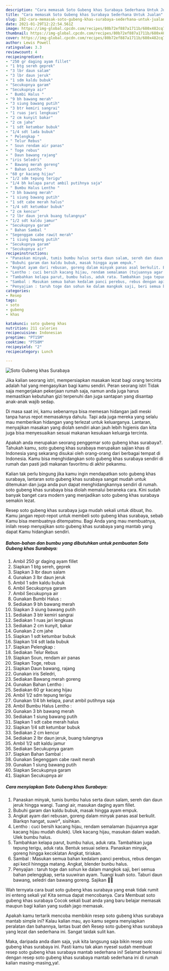```yaml
---
description: "Cara memasak Soto Gubeng khas Surabaya Sederhana Untuk Jualan"
title: "Cara memasak Soto Gubeng khas Surabaya Sederhana Untuk Jualan"
slug: 282-cara-memasak-soto-gubeng-khas-surabaya-sederhana-untuk-jualan
date: 2021-01-29T12:22:54.561Z
image: https://img-global.cpcdn.com/recipes/80b72ef887a1711b/680x482cq70/soto-gubeng-khas-surabaya-foto-resep-utama.jpg
thumbnail: https://img-global.cpcdn.com/recipes/80b72ef887a1711b/680x482cq70/soto-gubeng-khas-surabaya-foto-resep-utama.jpg
cover: https://img-global.cpcdn.com/recipes/80b72ef887a1711b/680x482cq70/soto-gubeng-khas-surabaya-foto-resep-utama.jpg
author: Lewis Powell
ratingvalue: 3.3
reviewcount: 4
recipeingredient:
- "250 gr daging ayam fillet"
- "1 btg sereh geprek"
- "3 lbr daun salam"
- "3 lbr daun jeruk"
- "1 sdm kaldu bubuk"
- "Secukupnya garam"
- "Secukupnya air"
- " Bumbi Halus "
- "9 bh bawang merah"
- "3 siung bawang putih"
- "3 btr kemiri sangrai"
- "1 ruas jari lengkuas"
- "2 cm kunyit bakar"
- "2 cm jahe"
- "1 sdt ketumbar bubuk"
- "1/4 sdt lada bubuk"
- " Pelengkap "
- " Telur Rebus"
- " Soun rendam air panas"
- " Toge rebus"
- " Daun bawang rajang"
- "iris Seledri"
- " Bawang merah goreng"
- " Bahan Lentho "
- "60 gr kacang hijau"
- "1/2 sdm tepung terigu"
- "1/4 bh kelapa parut ambil putihnya saja"
- " Bumbu Halus Lentho "
- "3 bh bawang merah"
- "1 siung bawang putih"
- "1 sdt cabe merah halus"
- "1/4 sdt ketumbar bubuk"
- "2 cm kencur"
- "2 lbr daun jeruk buang tulangnya"
- "1/2 sdt kaldu jamur"
- "Secukupnya garam"
- " Bahan Sambal "
- "Segenggam cabe rawit merah"
- "1 siung bawang putih"
- "Secukupnya garam"
- "Secukupnya air"
recipeinstructions:
- "Panaskan minyak, tumis bumbu halus serta daun salam, sereh dan daun jeruk hingga wangi. Tuangi air, masukan daging ayam fillet."
- "Bubuhi garam dan kaldu bubuk, masak hingga ayam empuk."
- "Angkat ayam dari rebusan, goreng dalam minyak panas asal berkulit. Biarkqn hangat, suwir², sisihkan."
- "Lentho : cuci bersih kacang hijau, rendam semalaman (tujuannya agar kacang hijau mudah diulek). Ulek kacang hijau, masukan dalam wadah. Ulek bumbu halus."
- "Tambahkan kelapa parut, bumbu halus, aduk rata. Tambahkan juga tepung terigu, aduk rata. Bentuk sesuai selera. Panaskan minyak, goreng hingga kecoklatan Angkat, tiriskan."
- "Sambal : Masukan semua bahan kedalam panci perebus, rebus dengan api kecil hinngga matang. Angkat, blender bunbu halus."
- "Penyajian : taruh toge dan sohun ke dalam mangkok saji, beri semua bahan pelenggkap, serta suuwiran ayam. Tuangi kuah soto. Taburi daun bawang, seledri dan bawang goreng. Sajikan 🤗🤗"
categories:
- Resep
tags:
- soto
- gubeng
- khas

katakunci: soto gubeng khas 
nutrition: 211 calories
recipecuisine: Indonesian
preptime: "PT15M"
cooktime: "PT58M"
recipeyield: "2"
recipecategory: Lunch

---
```



![Soto Gubeng khas Surabaya](https://img-global.cpcdn.com/recipes/80b72ef887a1711b/680x482cq70/soto-gubeng-khas-surabaya-foto-resep-utama.jpg)

Jika kalian seorang istri, mempersiapkan masakan lezat bagi orang tercinta adalah hal yang mengasyikan bagi kamu sendiri. Peran seorang istri Tidak saja mengerjakan pekerjaan rumah saja, namun anda juga harus memastikan kebutuhan gizi terpenuhi dan juga santapan yang disantap anak-anak wajib sedap.

Di masa  saat ini, kamu sebenarnya bisa memesan hidangan jadi meski tanpa harus repot memasaknya dahulu. Tapi ada juga mereka yang selalu mau memberikan hidangan yang terlezat untuk keluarganya. Lantaran, menyajikan masakan yang diolah sendiri akan jauh lebih higienis dan kita juga bisa menyesuaikan sesuai makanan kesukaan keluarga tercinta. 



Apakah anda merupakan seorang penggemar soto gubeng khas surabaya?. Tahukah kamu, soto gubeng khas surabaya merupakan sajian khas di Indonesia yang sekarang disukai oleh orang-orang dari berbagai tempat di Indonesia. Kamu bisa menghidangkan soto gubeng khas surabaya sendiri di rumah dan pasti jadi makanan favoritmu di akhir pekanmu.

Kalian tak perlu bingung jika kamu ingin mendapatkan soto gubeng khas surabaya, lantaran soto gubeng khas surabaya sangat mudah untuk ditemukan dan juga anda pun dapat menghidangkannya sendiri di rumah. soto gubeng khas surabaya bisa diolah memalui beraneka cara. Kini sudah banyak banget cara modern yang menjadikan soto gubeng khas surabaya semakin lezat.

Resep soto gubeng khas surabaya juga mudah sekali untuk dibuat, lho. Kamu jangan repot-repot untuk membeli soto gubeng khas surabaya, sebab Kamu bisa membuatnya ditempatmu. Bagi Anda yang mau membuatnya, inilah resep menyajikan soto gubeng khas surabaya yang mantab yang dapat Kamu hidangkan sendiri.

<!--inarticleads1-->

##### Bahan-bahan dan bumbu yang dibutuhkan untuk pembuatan Soto Gubeng khas Surabaya:

1. Ambil 250 gr daging ayam fillet
1. Siapkan 1 btg sereh, geprek
1. Siapkan 3 lbr daun salam
1. Gunakan 3 lbr daun jeruk
1. Ambil 1 sdm kaldu bubuk
1. Ambil Secukupnya garam
1. Ambil Secukupnya air
1. Gunakan  Bumbi Halus :
1. Sediakan 9 bh bawang merah
1. Siapkan 3 siung bawang putih
1. Sediakan 3 btr kemiri sangrai
1. Sediakan 1 ruas jari lengkuas
1. Sediakan 2 cm kunyit, bakar
1. Gunakan 2 cm jahe
1. Siapkan 1 sdt ketumbar bubuk
1. Siapkan 1/4 sdt lada bubuk
1. Siapkan  Pelengkap :
1. Sediakan  Telur Rebus
1. Siapkan  Soun, rendam air panas
1. Siapkan  Toge, rebus
1. Siapkan  Daun bawang, rajang
1. Gunakan iris Seledri,
1. Sediakan  Bawang merah goreng
1. Gunakan  Bahan Lentho :
1. Sediakan 60 gr kacang hijau
1. Ambil 1/2 sdm tepung terigu
1. Gunakan 1/4 bh kelapa, parut ambil putihnya saja
1. Ambil  Bumbu Halus Lentho :
1. Gunakan 3 bh bawang merah
1. Sediakan 1 siung bawang putih
1. Siapkan 1 sdt cabe merah halus
1. Siapkan 1/4 sdt ketumbar bubuk
1. Sediakan 2 cm kencur
1. Sediakan 2 lbr daun jeruk, buang tulangnya
1. Ambil 1/2 sdt kaldu jamur
1. Sediakan Secukupnya garam
1. Siapkan  Bahan Sambal :
1. Gunakan Segenggam cabe rawit merah
1. Gunakan 1 siung bawang putih
1. Siapkan Secukupnya garam
1. Siapkan Secukupnya air




<!--inarticleads2-->

##### Cara menyiapkan Soto Gubeng khas Surabaya:

1. Panaskan minyak, tumis bumbu halus serta daun salam, sereh dan daun jeruk hingga wangi. Tuangi air, masukan daging ayam fillet.
1. Bubuhi garam dan kaldu bubuk, masak hingga ayam empuk.
1. Angkat ayam dari rebusan, goreng dalam minyak panas asal berkulit. Biarkqn hangat, suwir², sisihkan.
1. Lentho : cuci bersih kacang hijau, rendam semalaman (tujuannya agar kacang hijau mudah diulek). Ulek kacang hijau, masukan dalam wadah. Ulek bumbu halus.
1. Tambahkan kelapa parut, bumbu halus, aduk rata. Tambahkan juga tepung terigu, aduk rata. Bentuk sesuai selera. Panaskan minyak, goreng hingga kecoklatan Angkat, tiriskan.
1. Sambal : Masukan semua bahan kedalam panci perebus, rebus dengan api kecil hinngga matang. Angkat, blender bunbu halus.
1. Penyajian : taruh toge dan sohun ke dalam mangkok saji, beri semua bahan pelenggkap, serta suuwiran ayam. Tuangi kuah soto. Taburi daun bawang, seledri dan bawang goreng. Sajikan 🤗🤗




Wah ternyata cara buat soto gubeng khas surabaya yang enak tidak rumit ini enteng sekali ya! Kita semua dapat mencobanya. Cara Membuat soto gubeng khas surabaya Cocok sekali buat anda yang baru belajar memasak maupun bagi kalian yang sudah jago memasak.

Apakah kamu tertarik mencoba membikin resep soto gubeng khas surabaya mantab simple ini? Kalau kalian mau, ayo kamu segera menyiapkan peralatan dan bahannya, lantas buat deh Resep soto gubeng khas surabaya yang lezat dan sederhana ini. Sangat taidak sulit kan. 

Maka, daripada anda diam saja, yuk kita langsung saja bikin resep soto gubeng khas surabaya ini. Pasti kamu tak akan nyesel sudah membuat resep soto gubeng khas surabaya mantab sederhana ini! Selamat berkreasi dengan resep soto gubeng khas surabaya mantab sederhana ini di rumah kalian masing-masing,ya!.

